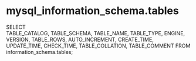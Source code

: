 # mysql_information_schema.tables

SELECT  
TABLE_CATALOG,
TABLE_SCHEMA,
TABLE_NAME,
TABLE_TYPE,
ENGINE,
VERSION,
TABLE_ROWS,
AUTO_INCREMENT,
CREATE_TIME,
UPDATE_TIME,
CHECK_TIME,
TABLE_COLLATION,
TABLE_COMMENT
FROM information_schema.tables;
